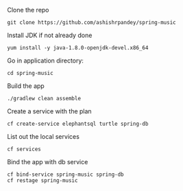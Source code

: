 Clone the repo

    git clone https://github.com/ashishrpandey/spring-music

Install JDK if not already done 

    yum install -y java-1.8.0-openjdk-devel.x86_64

Go in application directory:
  
    cd spring-music

Build the app
  
    ./gradlew clean assemble

Create a service with the plan

    cf create-service elephantsql turtle spring-db

List out the local services

    cf services

Bind the app with db service

    cf bind-service spring-music spring-db
    cf restage spring-music

